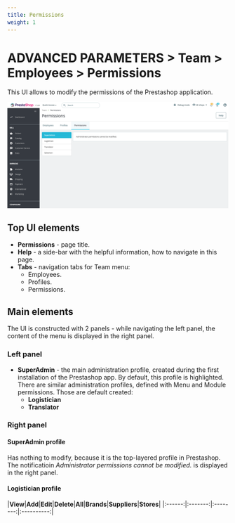 ```yaml
---
title: Permissions
weight: 1
---
```

# ADVANCED PARAMETERS > Team > Employees > Permissions

This UI allows to modify the permissions of the Prestashop application.

![Permissions](static/img/team-permissions.png)

## Top UI elements

- **Permissions** - page title.
- **Help** - a side-bar with the helpful information, how to navigate in this page.
- **Tabs** - navigation tabs for Team menu:
  - Employees.
  - Profiles.
  - Permissions.

## Main elements

The UI is constructed with 2 panels - while navigating the left panel, the content of the menu is displayed in the right panel.

### Left panel
- **SuperAdmin** - the main administration profile, created during the first installation of the Prestashop app. By default, this profile is highlighted. There are similar administration profiles, defined with Menu and Module permissions. Those are default created:<br>
  - **Logistician** 
  - **Translator**

### Right panel

#### SuperAdmin profile

Has nothing to modify, because it is the top-layered profile in Prestashop. The notificatioin _Administrator permissions cannot be modified._ is displayed in the right panel.

#### Logistician profile

|**View**|**Add**|**Edit**|**Delete**|**All**|**Brands**|**Suppliers**|**Stores**|
|:------:|:-------:|:--------:|:----------:|
